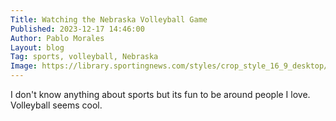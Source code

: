 ```yaml
---
Title: Watching the Nebraska Volleyball Game
Published: 2023-12-17 14:46:00
Author: Pablo Morales
Layout: blog
Tag: sports, volleyball, Nebraska
Image: https://library.sportingnews.com/styles/crop_style_16_9_desktop/s3/2023-12/nba-canada--218b5682-70e9-4f23-8c89-295a09cbf0a1.png?h=920929c4&itok=a429jsiG
---
```


I don't know anything about sports but its fun to be around people I love. Volleyball seems cool. 